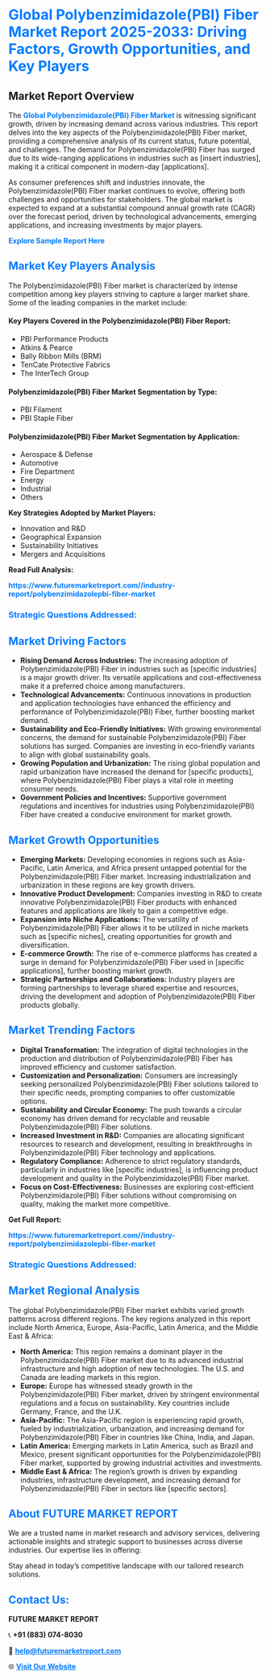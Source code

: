 <h1 style="color: #007BFF;">Global Polybenzimidazole(PBI) Fiber Market Report 2025-2033: Driving Factors, Growth Opportunities, and Key Players</h1>

<section id="overview">
<h2>Market Report Overview</h2>
<p>The <a href="https://www.futuremarketreport.com//industry-report/polybenzimidazolepbi-fiber-market" style="color: #007BFF; text-decoration: none;"><strong>Global Polybenzimidazole(PBI) Fiber Market</strong></a> is witnessing significant growth, driven by increasing demand across various industries. This report delves into the key aspects of the Polybenzimidazole(PBI) Fiber market, providing a comprehensive analysis of its current status, future potential, and challenges. The demand for Polybenzimidazole(PBI) Fiber has surged due to its wide-ranging applications in industries such as [insert industries], making it a critical component in modern-day [applications].</p>
<p>As consumer preferences shift and industries innovate, the Polybenzimidazole(PBI) Fiber market continues to evolve, offering both challenges and opportunities for stakeholders. The global market is expected to expand at a substantial compound annual growth rate (CAGR) over the forecast period, driven by technological advancements, emerging applications, and increasing investments by major players.</p>
</section>

<section id="overview">
<p><a href="https://www.futuremarketreport.com//request-sample/reportId=90707" style="color: #007BFF; text-decoration: none;"><strong>Explore Sample Report Here</strong></a></p>
</section>

<section id="key-players">
<h2 style="color: #007BFF;">Market Key Players Analysis</h2>
<p>The Polybenzimidazole(PBI) Fiber market is characterized by intense competition among key players striving to capture a larger market share. Some of the leading companies in the market include:</p>
<h4>Key Players Covered in the Polybenzimidazole(PBI) Fiber Report:</h4>
<ul><li>PBI Performance Products</li><li>Atkins &amp; Pearce</li><li>Bally Ribbon Mills (BRM)</li><li>TenCate Protective Fabrics</li><li>The InterTech Group</li></ul>
<h4>Polybenzimidazole(PBI) Fiber Market Segmentation by Type:</h4>
<ul><li>PBI Filament</li><li>PBI Staple Fiber</li></ul>

<h4>Polybenzimidazole(PBI) Fiber Market Segmentation by Application:</h4>
<ul><li>Aerospace &amp; Defense</li><li>Automotive</li><li>Fire Department</li><li>Energy</li><li>Industrial</li><li>Others</li></ul>
<p><strong>Key Strategies Adopted by Market Players:</strong></p>
<ul>
<li>Innovation and R&D</li>
<li>Geographical Expansion</li>
<li>Sustainability Initiatives</li>
<li>Mergers and Acquisitions</li>
</ul>
</section>

<section>
<p><strong>Read Full Analysis: </strong></p><a href="https://www.futuremarketreport.com//industry-report/polybenzimidazolepbi-fiber-market" style="color: #007BFF; text-decoration: none;"><strong>https://www.futuremarketreport.com//industry-report/polybenzimidazolepbi-fiber-market</strong></a>
<h3 style="color: #007BFF;">Strategic Questions Addressed:</h3>
</section>

<section id="driving-factors">
<h2 style="color: #007BFF;">Market Driving Factors</h2>
<ul>
<li><strong>Rising Demand Across Industries:</strong> The increasing adoption of Polybenzimidazole(PBI) Fiber in industries such as [specific industries] is a major growth driver. Its versatile applications and cost-effectiveness make it a preferred choice among manufacturers.</li>
<li><strong>Technological Advancements:</strong> Continuous innovations in production and application technologies have enhanced the efficiency and performance of Polybenzimidazole(PBI) Fiber, further boosting market demand.</li>
<li><strong>Sustainability and Eco-Friendly Initiatives:</strong> With growing environmental concerns, the demand for sustainable Polybenzimidazole(PBI) Fiber solutions has surged. Companies are investing in eco-friendly variants to align with global sustainability goals.</li>
<li><strong>Growing Population and Urbanization:</strong> The rising global population and rapid urbanization have increased the demand for [specific products], where Polybenzimidazole(PBI) Fiber plays a vital role in meeting consumer needs.</li>
<li><strong>Government Policies and Incentives:</strong> Supportive government regulations and incentives for industries using Polybenzimidazole(PBI) Fiber have created a conducive environment for market growth.</li>
</ul>
</section>

<section id="growth-opportunities">
<h2 style="color: #007BFF;">Market Growth Opportunities</h2>
<ul>
<li><strong>Emerging Markets:</strong> Developing economies in regions such as Asia-Pacific, Latin America, and Africa present untapped potential for the Polybenzimidazole(PBI) Fiber market. Increasing industrialization and urbanization in these regions are key growth drivers.</li>
<li><strong>Innovative Product Development:</strong> Companies investing in R&D to create innovative Polybenzimidazole(PBI) Fiber products with enhanced features and applications are likely to gain a competitive edge.</li>
<li><strong>Expansion into Niche Applications:</strong> The versatility of Polybenzimidazole(PBI) Fiber allows it to be utilized in niche markets such as [specific niches], creating opportunities for growth and diversification.</li>
<li><strong>E-commerce Growth:</strong> The rise of e-commerce platforms has created a surge in demand for Polybenzimidazole(PBI) Fiber used in [specific applications], further boosting market growth.</li>
<li><strong>Strategic Partnerships and Collaborations:</strong> Industry players are forming partnerships to leverage shared expertise and resources, driving the development and adoption of Polybenzimidazole(PBI) Fiber products globally.</li>
</ul>
</section>

<section id="trending-factors">
<h2 style="color: #007BFF;">Market Trending Factors</h2>
<ul>
<li><strong>Digital Transformation:</strong> The integration of digital technologies in the production and distribution of Polybenzimidazole(PBI) Fiber has improved efficiency and customer satisfaction.</li>
<li><strong>Customization and Personalization:</strong> Consumers are increasingly seeking personalized Polybenzimidazole(PBI) Fiber solutions tailored to their specific needs, prompting companies to offer customizable options.</li>
<li><strong>Sustainability and Circular Economy:</strong> The push towards a circular economy has driven demand for recyclable and reusable Polybenzimidazole(PBI) Fiber solutions.</li>
<li><strong>Increased Investment in R&D:</strong> Companies are allocating significant resources to research and development, resulting in breakthroughs in Polybenzimidazole(PBI) Fiber technology and applications.</li>
<li><strong>Regulatory Compliance:</strong> Adherence to strict regulatory standards, particularly in industries like [specific industries], is influencing product development and quality in the Polybenzimidazole(PBI) Fiber market.</li>
<li><strong>Focus on Cost-Effectiveness:</strong> Businesses are exploring cost-efficient Polybenzimidazole(PBI) Fiber solutions without compromising on quality, making the market more competitive.</li>
</ul>
</section>

<section>
<p><strong>Get Full Report: </strong></p><a href="https://www.futuremarketreport.com//industry-report/polybenzimidazolepbi-fiber-market" style="color: #007BFF; text-decoration: none;"><strong>https://www.futuremarketreport.com//industry-report/polybenzimidazolepbi-fiber-market</strong></a>
<h3 style="color: #007BFF;">Strategic Questions Addressed:</h3>
</section>


<section id="regional-analysis">
<h2 style="color: #007BFF;">Market Regional Analysis</h2>
<p>The global Polybenzimidazole(PBI) Fiber market exhibits varied growth patterns across different regions. The key regions analyzed in this report include North America, Europe, Asia-Pacific, Latin America, and the Middle East & Africa:</p>
<ul>
<li><strong>North America:</strong> This region remains a dominant player in the Polybenzimidazole(PBI) Fiber market due to its advanced industrial infrastructure and high adoption of new technologies. The U.S. and Canada are leading markets in this region.</li>
<li><strong>Europe:</strong> Europe has witnessed steady growth in the Polybenzimidazole(PBI) Fiber market, driven by stringent environmental regulations and a focus on sustainability. Key countries include Germany, France, and the U.K.</li>
<li><strong>Asia-Pacific:</strong> The Asia-Pacific region is experiencing rapid growth, fueled by industrialization, urbanization, and increasing demand for Polybenzimidazole(PBI) Fiber in countries like China, India, and Japan.</li>
<li><strong>Latin America:</strong> Emerging markets in Latin America, such as Brazil and Mexico, present significant opportunities for the Polybenzimidazole(PBI) Fiber market, supported by growing industrial activities and investments.</li>
<li><strong>Middle East & Africa:</strong> The region’s growth is driven by expanding industries, infrastructure development, and increasing demand for Polybenzimidazole(PBI) Fiber in sectors like [specific sectors].</li>
</ul>
</section>

<footer>
<h2 style="color: #007BFF;">About FUTURE MARKET REPORT</h2>
<p>We are a trusted name in market research and advisory services, delivering actionable insights and strategic support to businesses across diverse industries. Our expertise lies in offering:</p>

<p>Stay ahead in today’s competitive landscape with our tailored research solutions.</p>

<h2 style="color: #007BFF;">Contact Us:</h2>
<p><strong>FUTURE MARKET REPORT</strong></p>
<p>📞 <strong>+91 (883) 074-8030</strong></p>
<p>📧 <strong><a href="mailto:help@futuremarketreport.com" style="color: #007BFF;">help@futuremarketreport.com</a></strong></p>
<p>🌐 <strong><a href="https://www.futuremarketreport.com/" style="color: #007BFF;">Visit Our Website</a></strong></p>
</footer>